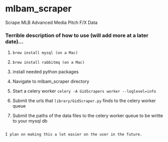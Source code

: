 # mlbam_scraper
Scrape MLB Advanced Media Pitch F/X Data

### Terrible description of how to use (will add more at a later date)...

1) `brew install mysql (on a Mac)`

2) `brew install rabbitmq (on a Mac)`

3) install needed python packages

4) Navigate to mlbam_scraper directory

5) Start a celery worker
       `celery -A GidScrapers worker --loglevel=info`

6) Submit the urls that `library/GidScraper.py` finds to the celery worker queue

7) Submit the paths of the data files to the celery worker queue to be writte to your mysql db
```

I plan on making this a lot easier on the user in the future.
